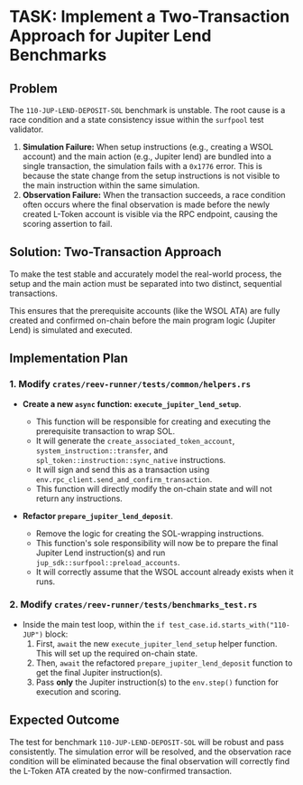 # TASK: Implement a Two-Transaction Approach for Jupiter Lend Benchmarks

## Problem

The `110-JUP-LEND-DEPOSIT-SOL` benchmark is unstable. The root cause is a race condition and a state consistency issue within the `surfpool` test validator.

1.  **Simulation Failure:** When setup instructions (e.g., creating a WSOL account) and the main action (e.g., Jupiter lend) are bundled into a single transaction, the simulation fails with a `0x1776` error. This is because the state change from the setup instructions is not visible to the main instruction within the same simulation.
2.  **Observation Failure:** When the transaction succeeds, a race condition often occurs where the final observation is made before the newly created L-Token account is visible via the RPC endpoint, causing the scoring assertion to fail.

## Solution: Two-Transaction Approach

To make the test stable and accurately model the real-world process, the setup and the main action must be separated into two distinct, sequential transactions.

This ensures that the prerequisite accounts (like the WSOL ATA) are fully created and confirmed on-chain before the main program logic (Jupiter Lend) is simulated and executed.

## Implementation Plan

### 1. Modify `crates/reev-runner/tests/common/helpers.rs`

-   **Create a new `async` function: `execute_jupiter_lend_setup`**.
    -   This function will be responsible for creating and executing the prerequisite transaction to wrap SOL.
    -   It will generate the `create_associated_token_account`, `system_instruction::transfer`, and `spl_token::instruction::sync_native` instructions.
    -   It will sign and send this as a transaction using `env.rpc_client.send_and_confirm_transaction`.
    -   This function will directly modify the on-chain state and will not return any instructions.

-   **Refactor `prepare_jupiter_lend_deposit`**.
    -   Remove the logic for creating the SOL-wrapping instructions.
    -   This function's sole responsibility will now be to prepare the final Jupiter Lend instruction(s) and run `jup_sdk::surfpool::preload_accounts`.
    -   It will correctly assume that the WSOL account already exists when it runs.

### 2. Modify `crates/reev-runner/tests/benchmarks_test.rs`

-   Inside the main test loop, within the `if test_case.id.starts_with("110-JUP")` block:
    1.  First, `await` the new `execute_jupiter_lend_setup` helper function. This will set up the required on-chain state.
    2.  Then, `await` the refactored `prepare_jupiter_lend_deposit` function to get the final Jupiter instruction(s).
    3.  Pass **only** the Jupiter instruction(s) to the `env.step()` function for execution and scoring.

## Expected Outcome

The test for benchmark `110-JUP-LEND-DEPOSIT-SOL` will be robust and pass consistently. The simulation error will be resolved, and the observation race condition will be eliminated because the final observation will correctly find the L-Token ATA created by the now-confirmed transaction.